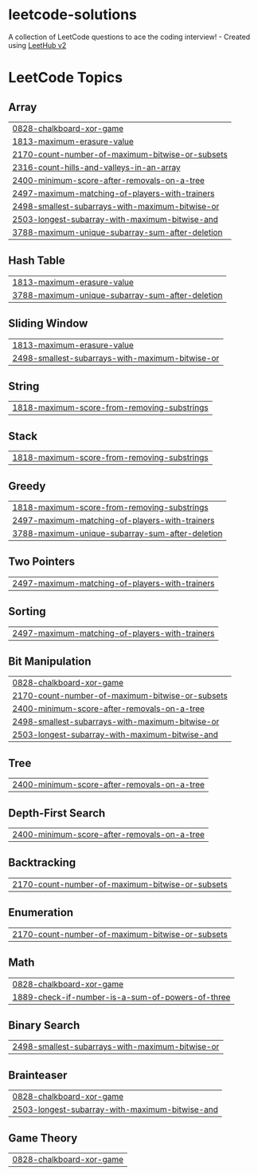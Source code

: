 # leetcode-solutions
A collection of LeetCode questions to ace the coding interview! - Created using [LeetHub v2](https://github.com/arunbhardwaj/LeetHub-2.0)

<!---LeetCode Topics Start-->
# LeetCode Topics
## Array
|  |
| ------- |
| [0828-chalkboard-xor-game](https://github.com/Racheli-shtrochlitz/leetcode-solutions/tree/master/0828-chalkboard-xor-game) |
| [1813-maximum-erasure-value](https://github.com/Racheli-shtrochlitz/leetcode-solutions/tree/master/1813-maximum-erasure-value) |
| [2170-count-number-of-maximum-bitwise-or-subsets](https://github.com/Racheli-shtrochlitz/leetcode-solutions/tree/master/2170-count-number-of-maximum-bitwise-or-subsets) |
| [2316-count-hills-and-valleys-in-an-array](https://github.com/Racheli-shtrochlitz/leetcode-solutions/tree/master/2316-count-hills-and-valleys-in-an-array) |
| [2400-minimum-score-after-removals-on-a-tree](https://github.com/Racheli-shtrochlitz/leetcode-solutions/tree/master/2400-minimum-score-after-removals-on-a-tree) |
| [2497-maximum-matching-of-players-with-trainers](https://github.com/Racheli-shtrochlitz/leetcode-solutions/tree/master/2497-maximum-matching-of-players-with-trainers) |
| [2498-smallest-subarrays-with-maximum-bitwise-or](https://github.com/Racheli-shtrochlitz/leetcode-solutions/tree/master/2498-smallest-subarrays-with-maximum-bitwise-or) |
| [2503-longest-subarray-with-maximum-bitwise-and](https://github.com/Racheli-shtrochlitz/leetcode-solutions/tree/master/2503-longest-subarray-with-maximum-bitwise-and) |
| [3788-maximum-unique-subarray-sum-after-deletion](https://github.com/Racheli-shtrochlitz/leetcode-solutions/tree/master/3788-maximum-unique-subarray-sum-after-deletion) |
## Hash Table
|  |
| ------- |
| [1813-maximum-erasure-value](https://github.com/Racheli-shtrochlitz/leetcode-solutions/tree/master/1813-maximum-erasure-value) |
| [3788-maximum-unique-subarray-sum-after-deletion](https://github.com/Racheli-shtrochlitz/leetcode-solutions/tree/master/3788-maximum-unique-subarray-sum-after-deletion) |
## Sliding Window
|  |
| ------- |
| [1813-maximum-erasure-value](https://github.com/Racheli-shtrochlitz/leetcode-solutions/tree/master/1813-maximum-erasure-value) |
| [2498-smallest-subarrays-with-maximum-bitwise-or](https://github.com/Racheli-shtrochlitz/leetcode-solutions/tree/master/2498-smallest-subarrays-with-maximum-bitwise-or) |
## String
|  |
| ------- |
| [1818-maximum-score-from-removing-substrings](https://github.com/Racheli-shtrochlitz/leetcode-solutions/tree/master/1818-maximum-score-from-removing-substrings) |
## Stack
|  |
| ------- |
| [1818-maximum-score-from-removing-substrings](https://github.com/Racheli-shtrochlitz/leetcode-solutions/tree/master/1818-maximum-score-from-removing-substrings) |
## Greedy
|  |
| ------- |
| [1818-maximum-score-from-removing-substrings](https://github.com/Racheli-shtrochlitz/leetcode-solutions/tree/master/1818-maximum-score-from-removing-substrings) |
| [2497-maximum-matching-of-players-with-trainers](https://github.com/Racheli-shtrochlitz/leetcode-solutions/tree/master/2497-maximum-matching-of-players-with-trainers) |
| [3788-maximum-unique-subarray-sum-after-deletion](https://github.com/Racheli-shtrochlitz/leetcode-solutions/tree/master/3788-maximum-unique-subarray-sum-after-deletion) |
## Two Pointers
|  |
| ------- |
| [2497-maximum-matching-of-players-with-trainers](https://github.com/Racheli-shtrochlitz/leetcode-solutions/tree/master/2497-maximum-matching-of-players-with-trainers) |
## Sorting
|  |
| ------- |
| [2497-maximum-matching-of-players-with-trainers](https://github.com/Racheli-shtrochlitz/leetcode-solutions/tree/master/2497-maximum-matching-of-players-with-trainers) |
## Bit Manipulation
|  |
| ------- |
| [0828-chalkboard-xor-game](https://github.com/Racheli-shtrochlitz/leetcode-solutions/tree/master/0828-chalkboard-xor-game) |
| [2170-count-number-of-maximum-bitwise-or-subsets](https://github.com/Racheli-shtrochlitz/leetcode-solutions/tree/master/2170-count-number-of-maximum-bitwise-or-subsets) |
| [2400-minimum-score-after-removals-on-a-tree](https://github.com/Racheli-shtrochlitz/leetcode-solutions/tree/master/2400-minimum-score-after-removals-on-a-tree) |
| [2498-smallest-subarrays-with-maximum-bitwise-or](https://github.com/Racheli-shtrochlitz/leetcode-solutions/tree/master/2498-smallest-subarrays-with-maximum-bitwise-or) |
| [2503-longest-subarray-with-maximum-bitwise-and](https://github.com/Racheli-shtrochlitz/leetcode-solutions/tree/master/2503-longest-subarray-with-maximum-bitwise-and) |
## Tree
|  |
| ------- |
| [2400-minimum-score-after-removals-on-a-tree](https://github.com/Racheli-shtrochlitz/leetcode-solutions/tree/master/2400-minimum-score-after-removals-on-a-tree) |
## Depth-First Search
|  |
| ------- |
| [2400-minimum-score-after-removals-on-a-tree](https://github.com/Racheli-shtrochlitz/leetcode-solutions/tree/master/2400-minimum-score-after-removals-on-a-tree) |
## Backtracking
|  |
| ------- |
| [2170-count-number-of-maximum-bitwise-or-subsets](https://github.com/Racheli-shtrochlitz/leetcode-solutions/tree/master/2170-count-number-of-maximum-bitwise-or-subsets) |
## Enumeration
|  |
| ------- |
| [2170-count-number-of-maximum-bitwise-or-subsets](https://github.com/Racheli-shtrochlitz/leetcode-solutions/tree/master/2170-count-number-of-maximum-bitwise-or-subsets) |
## Math
|  |
| ------- |
| [0828-chalkboard-xor-game](https://github.com/Racheli-shtrochlitz/leetcode-solutions/tree/master/0828-chalkboard-xor-game) |
| [1889-check-if-number-is-a-sum-of-powers-of-three](https://github.com/Racheli-shtrochlitz/leetcode-solutions/tree/master/1889-check-if-number-is-a-sum-of-powers-of-three) |
## Binary Search
|  |
| ------- |
| [2498-smallest-subarrays-with-maximum-bitwise-or](https://github.com/Racheli-shtrochlitz/leetcode-solutions/tree/master/2498-smallest-subarrays-with-maximum-bitwise-or) |
## Brainteaser
|  |
| ------- |
| [0828-chalkboard-xor-game](https://github.com/Racheli-shtrochlitz/leetcode-solutions/tree/master/0828-chalkboard-xor-game) |
| [2503-longest-subarray-with-maximum-bitwise-and](https://github.com/Racheli-shtrochlitz/leetcode-solutions/tree/master/2503-longest-subarray-with-maximum-bitwise-and) |
## Game Theory
|  |
| ------- |
| [0828-chalkboard-xor-game](https://github.com/Racheli-shtrochlitz/leetcode-solutions/tree/master/0828-chalkboard-xor-game) |
<!---LeetCode Topics End-->
